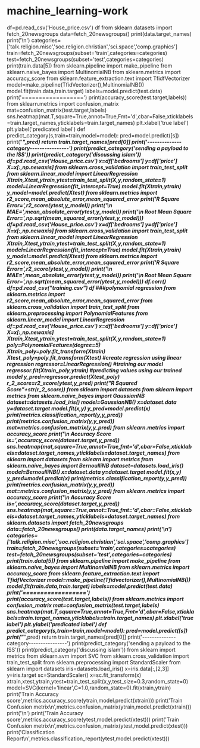 # machine_learning-work
df=pd.read_csv('House_price.csv')
df
from sklearn.datasets import fetch_20newsgroups
data=fetch_20newsgroups()
print(data.target_names)
print('\n')
categories=['talk.religion.misc','soc.religion.christian','sci.space','comp.graphics']
train=fetch_20newsgroups(subset='train',categories=categories)
test=fetch_20newsgroups(subset='test',categories=categories)
print(train.data[5])
from sklearn.pipeline import make_pipeline
from sklearn.naive_bayes import MultinomialNB
from sklearn.metrics import accuracy_score
from sklearn.feature_extraction.text import TfidfVectorizer
model=make_pipeline(TfidVectorizer(),MultinomialNB())
model.fit(train.data,train.target)
labels=model.predict(test.data)
print('==================')
print(accuracy_score(test.target,labels))
from sklearn.metrics import confusion_matrix
mat=confusion_matrix(test.target,labels)
sns.heatmap(mat.T,square=True,annot=True,Fmt='d',cbar=False,xticklabels=train.target_names,yticklabels=train.target_names)
plt.xlabel('true label')
plt.ylabel('predicated label')
def predict_category(s,train=train,model=model):
    pred=model.predict([s])
    print("*******************",pred)
    return train.target_names[pred[0]]
print('--------------category----------------')
print(predict_category('sending a payload to the ISS'))
print(predict_category('discussing islam'))
df=pd.read_csv('House_price.csv')
x=df['bedrooms']
y=df['price']
X=x[:,np.newaxis]
from sklearn.cross_validation import train_test_split
from sklearn.linear_model import LinearRegression
Xtrain,Xtest,ytrain,ytest=train_test_split(X,y,random_state=1)
model=LinearRegression(fit_intercept=True)
model.fit(Xtrain,ytrain)
y_model=model.predict(Xtest)
from sklearn.metrics import r2_score,mean_absolute_error,mean_squared_error
print('R Square Error=',r2_score(ytest,y_model))
print('\n MAE=',mean_absolute_error(ytest,y_model))
print('\n Root Mean Square Error=',np.sqrt(mean_squared_error(ytest,y_model)))
df=pd.read_csv('House_price.csv')
x=df['bedrooms']
y=df['price']
X=x[:,np.newaxis]
from sklearn.cross_validation import train_test_split
from sklearn.linear_model import LinearRegression
Xtrain,Xtest,ytrain,ytest=train_test_split(X,y,random_state=1)
model=LinearRegression(fit_intercept=True)
model.fit(Xtrain,ytrain)
y_model=model.predict(Xtest)
from sklearn.metrics import r2_score,mean_absolute_error,mean_squared_error
print('R Square Error=',r2_score(ytest,y_model))
print('\n MAE=',mean_absolute_error(ytest,y_model))
print('\n Root Mean Square Error=',np.sqrt(mean_squared_error(ytest,y_model)))
df.corr()
df=pd.read_csv("training.csv")
df
###polynomial regression 
from sklearn.metrics import r2_score,mean_absolute_error,mean_squared_error
from sklearn.cross_validation import train_test_split
from sklearn.preprocessing import PolynomialFeatures
from sklearn.linear_model import LinearRegression
df=pd.read_csv('House_price.csv')
x=df['bedrooms']
y=df['price']
X=x[:,np.newaxis]
Xtrain,Xtest,ytrain,ytest=train_test_split(X,y,random_state=1)
poly=PolynomialFeatures(degree=5)
Xtrain_poly=poly.fit_transform(Xtrain)
Xtest_poly=poly.fit_transform(Xtest)
#create regression using linear regression
regressor=LinearRegression()
#training our model
regressor.fit(Xtrain_poly,ytrain)
#predicting values using our trained model
y_pred=regressor.predict(Xtest_poly)
r_2_score=r2_score(ytest,y_pred)
print("R Squared Score"+str(r_2_score))
from sklearn import datasets
from sklearn import metrics
from sklearn.naive_bayes import GaussianNB
dataset=datasets.load_iris()
model=GaussianNB()
x=dataset.data
y=dataset.target
model.fit(x,y)
y_pred=model.predict(x)
print(metrics.classification_report(y,y_pred))
print(metrics.confusion_matrix(y,y_pred))
mat=metrics.confusion_matrix(y,y_pred)
from sklearn.metrics import accuracy_score
print('\n Accuracy Score is=',accuracy_score(dataset.target,y_pred))
sns.heatmap(mat,square=True,annot=True,fmt='d',cbar=False,xticklabels=dataset.target_names,yticklabels=dataset.target_names)
from sklearn import datasets
from sklearn import metrics
from sklearn.naive_bayes import BernoulliNB
dataset=datasets.load_iris()
model=BernoulliNB()
x=dataset.data
y=dataset.target
model.fit(x,y)
y_pred=model.predict(x)
print(metrics.classification_report(y,y_pred))
print(metrics.confusion_matrix(y,y_pred))
mat=metrics.confusion_matrix(y,y_pred)
from sklearn.metrics import accuracy_score
print('\n Accuracy Score is=',accuracy_score(dataset.target,y_pred))
sns.heatmap(mat,square=True,annot=True,fmt='d',cbar=False,xticklabels=dataset.target_names,yticklabels=dataset.target_names)
from sklearn.datasets import fetch_20newsgroups
data=fetch_20newsgroups()
print(data.target_names)
print('\n')
categories=['talk.religion.misc','soc.religion.christian','sci.space','comp.graphics']
train=fetch_20newsgroups(subset='train',categories=categories)
test=fetch_20newsgroups(subset='test',categories=categories)
print(train.data[5])
from sklearn.pipeline import make_pipeline
from sklearn.naive_bayes import MultinomialNB
from sklearn.metrics import accuracy_score
from sklearn.feature_extraction.text import TfidfVectorizer
model=make_pipeline(Tfidvectorizer(),MultinomialNB())
model.fit(train.data,train.target)
labels=model.predict(test.data)
print('==================')
print(accuracy_score(test.target,labels))
from sklearn.metrics import confusion_matrix
mat=confusion_matrix(test.target,labels)
sns.heatmap(mat.T,square=True,annot=True,Fmt='d',cbar=False,xticklabels=train.target_names,yticklabels=train.target_names)
plt.xlabel('true label')
plt.ylabel('predicated label')
def predict_category(s,train=train,model=model):
    pred=model.predict([s])
    print("*******************",pred)
    return train.target_names[pred[0]]
print('--------------category----------------')
print(predict_category('sending a payload to the ISS'))
print(predict_category('discussing islam'))
from sklearn import metrics
from sklearn.svm import SVC
from sklearn.cross_validation import train_test_split
from sklearn.preprocessing import StandardScaler
from sklearn import datasets
iris=datasets.load_iris()
x=iris.data[:,[2,3]]
y=iris.target
sc=StandardScaler()
x=sc.fit_transform(x)
xtrain,xtest,ytrain,ytest=train_test_split(x,y,test_size=0.3,random_state=0)
model=SVC(kernel='linear',C=1.0,random_state=0).fit(xtrain,ytrain)
print('Train Accuracy score',metrics.accuracy_score(ytrain,model.predict(xtrain)))
print('Train Confusion metrix\n',metrics.confusion_matrix(ytrain,model.predict(xtrain)))
print('\n')
print('Train Accuracy score',metrics.accuracy_score(ytest,model.predict(xtest)))
print('Train Confusion metrix\n',metrics.confusion_matrix(ytest,model.predict(xtest)))
print('Classification Report\n',metrics.classification_report(ytest,model.predict(xtest)))

